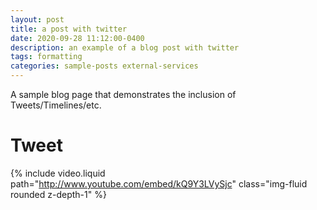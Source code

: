```yaml
---
layout: post
title: a post with twitter
date: 2020-09-28 11:12:00-0400
description: an example of a blog post with twitter
tags: formatting
categories: sample-posts external-services
---
```


A sample blog page that demonstrates the inclusion of Tweets/Timelines/etc.

# Tweet

{% include video.liquid path="http://www.youtube.com/embed/kQ9Y3LVySjc" class="img-fluid rounded z-depth-1" %}
